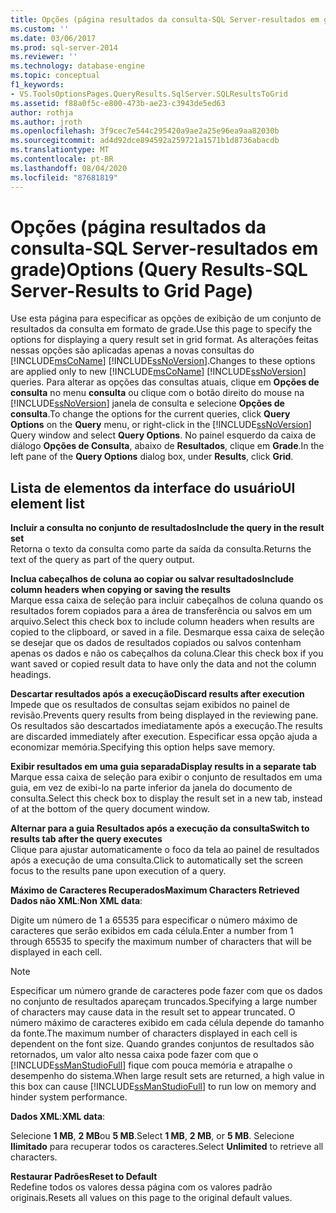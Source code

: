 ```yaml
---
title: Opções (página resultados da consulta-SQL Server-resultados em grade) | Microsoft Docs
ms.custom: ''
ms.date: 03/06/2017
ms.prod: sql-server-2014
ms.reviewer: ''
ms.technology: database-engine
ms.topic: conceptual
f1_keywords:
- VS.ToolsOptionsPages.QueryResults.SqlServer.SQLResultsToGrid
ms.assetid: f88a0f5c-e800-473b-ae23-c3943de5ed63
author: rothja
ms.author: jroth
ms.openlocfilehash: 3f9cec7e544c295420a9ae2a25e96ea9aa82030b
ms.sourcegitcommit: ad4d92dce894592a259721a1571b1d8736abacdb
ms.translationtype: MT
ms.contentlocale: pt-BR
ms.lasthandoff: 08/04/2020
ms.locfileid: "87681819"
---
```

# <a name="options-query-results-sql-server-results-to-grid-page"></a><span data-ttu-id="7edc4-102">Opções (página resultados da consulta-SQL Server-resultados em grade)</span><span class="sxs-lookup"><span data-stu-id="7edc4-102">Options (Query Results-SQL Server-Results to Grid Page)</span></span>
  <span data-ttu-id="7edc4-103">Use esta página para especificar as opções de exibição de um conjunto de resultados da consulta em formato de grade.</span><span class="sxs-lookup"><span data-stu-id="7edc4-103">Use this page to specify the options for displaying a query result set in grid format.</span></span> <span data-ttu-id="7edc4-104">As alterações feitas nessas opções são aplicadas apenas a novas consultas do [!INCLUDE[msCoName](../includes/msconame-md.md)] [!INCLUDE[ssNoVersion](../includes/ssnoversion-md.md)].</span><span class="sxs-lookup"><span data-stu-id="7edc4-104">Changes to these options are applied only to new [!INCLUDE[msCoName](../includes/msconame-md.md)] [!INCLUDE[ssNoVersion](../includes/ssnoversion-md.md)] queries.</span></span> <span data-ttu-id="7edc4-105">Para alterar as opções das consultas atuais, clique em **Opções de consulta** no menu **consulta** ou clique com o botão direito do mouse na [!INCLUDE[ssNoVersion](../includes/ssnoversion-md.md)] janela de consulta e selecione **Opções de consulta**.</span><span class="sxs-lookup"><span data-stu-id="7edc4-105">To change the options for the current queries, click **Query Options** on the **Query** menu, or right-click in the [!INCLUDE[ssNoVersion](../includes/ssnoversion-md.md)] Query window and select **Query Options**.</span></span> <span data-ttu-id="7edc4-106">No painel esquerdo da caixa de diálogo **Opções de Consulta**, abaixo de **Resultados**, clique em **Grade**.</span><span class="sxs-lookup"><span data-stu-id="7edc4-106">In the left pane of the **Query Options** dialog box, under **Results**, click **Grid**.</span></span>  
  
## <a name="ui-element-list"></a><span data-ttu-id="7edc4-107">Lista de elementos da interface do usuário</span><span class="sxs-lookup"><span data-stu-id="7edc4-107">UI element list</span></span>  
 <span data-ttu-id="7edc4-108">**Incluir a consulta no conjunto de resultados**</span><span class="sxs-lookup"><span data-stu-id="7edc4-108">**Include the query in the result set**</span></span>  
 <span data-ttu-id="7edc4-109">Retorna o texto da consulta como parte da saída da consulta.</span><span class="sxs-lookup"><span data-stu-id="7edc4-109">Returns the text of the query as part of the query output.</span></span>  
  
 <span data-ttu-id="7edc4-110">**Inclua cabeçalhos de coluna ao copiar ou salvar resultados**</span><span class="sxs-lookup"><span data-stu-id="7edc4-110">**Include column headers when copying or saving the results**</span></span>  
 <span data-ttu-id="7edc4-111">Marque essa caixa de seleção para incluir cabeçalhos de coluna quando os resultados forem copiados para a área de transferência ou salvos em um arquivo.</span><span class="sxs-lookup"><span data-stu-id="7edc4-111">Select this check box to include column headers when results are copied to the clipboard, or saved in a file.</span></span> <span data-ttu-id="7edc4-112">Desmarque essa caixa de seleção se desejar que os dados de resultados copiados ou salvos contenham apenas os dados e não os cabeçalhos da coluna.</span><span class="sxs-lookup"><span data-stu-id="7edc4-112">Clear this check box if you want saved or copied result data to have only the data and not the column headings.</span></span>  
  
 <span data-ttu-id="7edc4-113">**Descartar resultados após a execução**</span><span class="sxs-lookup"><span data-stu-id="7edc4-113">**Discard results after execution**</span></span>  
 <span data-ttu-id="7edc4-114">Impede que os resultados de consultas sejam exibidos no painel de revisão.</span><span class="sxs-lookup"><span data-stu-id="7edc4-114">Prevents query results from being displayed in the reviewing pane.</span></span> <span data-ttu-id="7edc4-115">Os resultados são descartados imediatamente após a execução.</span><span class="sxs-lookup"><span data-stu-id="7edc4-115">The results are discarded immediately after execution.</span></span> <span data-ttu-id="7edc4-116">Especificar essa opção ajuda a economizar memória.</span><span class="sxs-lookup"><span data-stu-id="7edc4-116">Specifying this option helps save memory.</span></span>  
  
 <span data-ttu-id="7edc4-117">**Exibir resultados em uma guia separada**</span><span class="sxs-lookup"><span data-stu-id="7edc4-117">**Display results in a separate tab**</span></span>  
 <span data-ttu-id="7edc4-118">Marque essa caixa de seleção para exibir o conjunto de resultados em uma guia, em vez de exibi-lo na parte inferior da janela do documento de consulta.</span><span class="sxs-lookup"><span data-stu-id="7edc4-118">Select this check box to display the result set in a new tab, instead of at the bottom of the query document window.</span></span>  
  
 <span data-ttu-id="7edc4-119">**Alternar para a guia Resultados após a execução da consulta**</span><span class="sxs-lookup"><span data-stu-id="7edc4-119">**Switch to results tab after the query executes**</span></span>  
 <span data-ttu-id="7edc4-120">Clique para ajustar automaticamente o foco da tela ao painel de resultados após a execução de uma consulta.</span><span class="sxs-lookup"><span data-stu-id="7edc4-120">Click to automatically set the screen focus to the results pane upon execution of a query.</span></span>  
  
 <span data-ttu-id="7edc4-121">**Máximo de Caracteres Recuperados**</span><span class="sxs-lookup"><span data-stu-id="7edc4-121">**Maximum Characters Retrieved**</span></span>  
 <span data-ttu-id="7edc4-122">**Dados não XML**:</span><span class="sxs-lookup"><span data-stu-id="7edc4-122">**Non XML data**:</span></span>  
  
 <span data-ttu-id="7edc4-123">Digite um número de 1 a 65535 para especificar o número máximo de caracteres que serão exibidos em cada célula.</span><span class="sxs-lookup"><span data-stu-id="7edc4-123">Enter a number from 1 through 65535 to specify the maximum number of characters that will be displayed in each cell.</span></span>  
  
> [!NOTE]  
>  <span data-ttu-id="7edc4-124">Especificar um número grande de caracteres pode fazer com que os dados no conjunto de resultados apareçam truncados.</span><span class="sxs-lookup"><span data-stu-id="7edc4-124">Specifying a large number of characters may cause data in the result set to appear truncated.</span></span> <span data-ttu-id="7edc4-125">O número máximo de caracteres exibido em cada célula depende do tamanho da fonte.</span><span class="sxs-lookup"><span data-stu-id="7edc4-125">The maximum number of characters displayed in each cell is dependent on the font size.</span></span> <span data-ttu-id="7edc4-126">Quando grandes conjuntos de resultados são retornados, um valor alto nessa caixa pode fazer com que o [!INCLUDE[ssManStudioFull](../includes/ssmanstudiofull-md.md)] fique com pouca memória e atrapalhe o desempenho do sistema.</span><span class="sxs-lookup"><span data-stu-id="7edc4-126">When large result sets are returned, a high value in this box can cause [!INCLUDE[ssManStudioFull](../includes/ssmanstudiofull-md.md)] to run low on memory and hinder system performance.</span></span>  
  
 <span data-ttu-id="7edc4-127">**Dados XML**:</span><span class="sxs-lookup"><span data-stu-id="7edc4-127">**XML data**:</span></span>  
  
 <span data-ttu-id="7edc4-128">Selecione **1 MB**, **2 MB**ou **5 MB**.</span><span class="sxs-lookup"><span data-stu-id="7edc4-128">Select **1 MB**, **2 MB**, or **5 MB**.</span></span> <span data-ttu-id="7edc4-129">Selecione **Ilimitado** para recuperar todos os caracteres.</span><span class="sxs-lookup"><span data-stu-id="7edc4-129">Select **Unlimited** to retrieve all characters.</span></span>  
  
 <span data-ttu-id="7edc4-130">**Restaurar Padrões**</span><span class="sxs-lookup"><span data-stu-id="7edc4-130">**Reset to Default**</span></span>  
 <span data-ttu-id="7edc4-131">Redefine todos os valores dessa página com os valores padrão originais.</span><span class="sxs-lookup"><span data-stu-id="7edc4-131">Resets all values on this page to the original default values.</span></span>  
  
  
